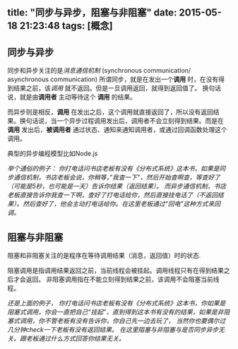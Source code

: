 title: "同步与异步，阻塞与非阻塞"
date: 2015-05-18 21:23:48
tags: [概念]
---
同步与异步
--
同步和异步关注的是*消息通信机制* (synchronous communication/ asynchronous communication)
所谓同步，就是在发出一个**调用** 时，在没有得到结果之前，该*调用* 就不返回。但是一旦调用返回，就得到返回值了。
换句话说，就是由**调用者** 主动等待这个 **调用** 的结果。

而异步则是相反，**调用** 在发出之后，这个调用就直接返回了，所以没有返回结果。换句话说，当一个异步过程调用发出后，调用者不会立刻得到结果。而是在 **调用** 发出后，**被调用者** 通过状态、通知来通知调用者，或通过回调函数处理这个调用。
<!-- more -->
典型的异步编程模型比如Node.js

*举个通俗的例子：
你打电话问书店老板有没有《分布式系统》这本书，如果是同步通信机制，书店老板会说，你稍等，”我查一下"，然后开始查啊查，等查好了（可能是5秒，也可能是一天）告诉你结果（返回结果）。
而异步通信机制，书店老板直接告诉你我查一下啊，查好了打电话给你，然后直接挂电话了（不返回结果）。然后查好了，他会主动打电话给你。在这里老板通过“回电”这种方式来回调。*

阻塞与非阻塞
--
阻塞和非阻塞关注的是程序在等待调用结果（消息，返回值）时的状态.

阻塞调用是指调用结果返回之前，当前线程会被挂起。调用线程只有在得到结果之后才会返回。
非阻塞调用指在不能立刻得到结果之前，该调用不会阻塞当前线程。

*还是上面的例子，
你打电话问书店老板有没有《分布式系统》这本书，你如果是阻塞式调用，你会一直把自己“挂起”，直到得到这本书有没有的结果，如果是非阻塞式调用，你不管老板有没有告诉你，你自己先一边去玩了， 当然你也要偶尔过几分钟check一下老板有没有返回结果。
在这里阻塞与非阻塞与是否同步异步无关。跟老板通过什么方式回答你结果无关。*